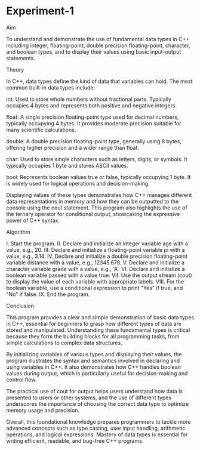 # Experiment-1
Aim

To understand and demonstrate the use of fundamental data types in C++ including integer, floating-point, double precision floating-point, character, and boolean types, and to display their values using basic input-output statements.

Theory

In C++, data types define the kind of data that variables can hold. The most common built-in data types include:

int: Used to store whole numbers without fractional parts. Typically occupies 4 bytes and represents both positive and negative integers.

float: A single precision floating-point type used for decimal numbers, typically occupying 4 bytes. It provides moderate precision suitable for many scientific calculations.

double: A double precision floating-point type, generally using 8 bytes, offering higher precision and a wider range than float.

char: Used to store single characters such as letters, digits, or symbols. It typically occupies 1 byte and stores ASCII values.

bool: Represents boolean values true or false, typically occupying 1 byte. It is widely used for logical operations and decision-making.

Displaying values of these types demonstrates how C++ manages different data representations in memory and how they can be outputted to the console using the cout statement. This program also highlights the use of the ternary operator for conditional output, showcasing the expressive power of C++ syntax.

Algorithm

I. Start the program. II. Declare and initialize an integer variable age with a value, e.g., 20. III. Declare and initialize a floating-point variable pi with a value, e.g., 3.14. IV. Declare and initialize a double precision floating-point variable distance with a value, e.g., 12345.678. V. Declare and initialize a character variable grade with a value, e.g., 'A'. VI. Declare and initialize a boolean variable passed with a value true. VII. Use the output stream (cout) to display the value of each variable with appropriate labels. VIII. For the boolean variable, use a conditional expression to print "Yes" if true, and "No" if false. IX. End the program.

Conclusion

This program provides a clear and simple demonstration of basic data types in C++, essential for beginners to grasp how different types of data are stored and manipulated. Understanding these fundamental types is critical because they form the building blocks for all programming tasks, from simple calculations to complex data structures.

By initializing variables of various types and displaying their values, the program illustrates the syntax and semantics involved in declaring and using variables in C++. It also demonstrates how C++ handles boolean values during output, which is particularly useful for decision-making and control flow.

The practical use of cout for output helps users understand how data is presented to users or other systems, and the use of different types underscores the importance of choosing the correct data type to optimize memory usage and precision.

Overall, this foundational knowledge prepares programmers to tackle more advanced concepts such as type casting, user input handling, arithmetic operations, and logical expressions. Mastery of data types is essential for writing efficient, readable, and bug-free C++ programs.
